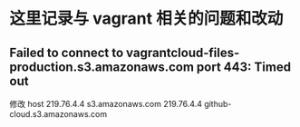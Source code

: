 # 这里记录与 vagrant 相关的问题和改动

## Failed to connect to vagrantcloud-files-production.s3.amazonaws.com port 443: Timed out
修改 host
219.76.4.4 s3.amazonaws.com
219.76.4.4 github-cloud.s3.amazonaws.com
